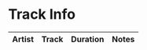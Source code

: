 # Track Info

| Artist                        | Track                                | Duration | Notes                                                                                                                                                                                                                                                                                                                                                                                                                                                                                                                                                                                                                                                                                                                                                                                                                                                                                                                                                                                      |
|-------------------------------|--------------------------------------|----------|--------------------------------------------------------------------------------------------------------------------------------------------------------------------------------------------------------------------------------------------------------------------------------------------------------------------------------------------------------------------------------------------------------------------------------------------------------------------------------------------------------------------------------------------------------------------------------------------------------------------------------------------------------------------------------------------------------------------------------------------------------------------------------------------------------------------------------------------------------------------------------------------------------------------------------------------------------------------------------------------|
